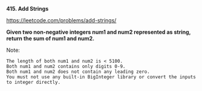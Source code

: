 **415. Add Strings**

https://leetcode.com/problems/add-strings/

**Given two non-negative integers num1 and num2 represented as string, return the sum of num1 and num2.**

Note:

    The length of both num1 and num2 is < 5100.
    Both num1 and num2 contains only digits 0-9.
    Both num1 and num2 does not contain any leading zero.
    You must not use any built-in BigInteger library or convert the inputs to integer directly.